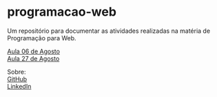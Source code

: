 # programacao-web
Um repositório para documentar as atividades realizadas na matéria de Programação para Web.

[Aula 06 de Agosto](Aula_06_08/index.html)<br>
[Aula 27 de Agosto](Aula_27_08/index.html)<br>

Sobre:<br>
[GitHub](https://github.com/RafaelBassoDev)<br>
[LinkedIn](https://www.linkedin.com/in/rafael-basso-889779173/)
